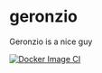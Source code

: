 # geronzio
Geronzio is a nice guy

[![Docker Image CI](https://github.com/pilillo/geronzio/actions/workflows/docker-ci.yml/badge.svg?branch=main)](https://github.com/pilillo/geronzio/actions/workflows/docker-ci.yml)
